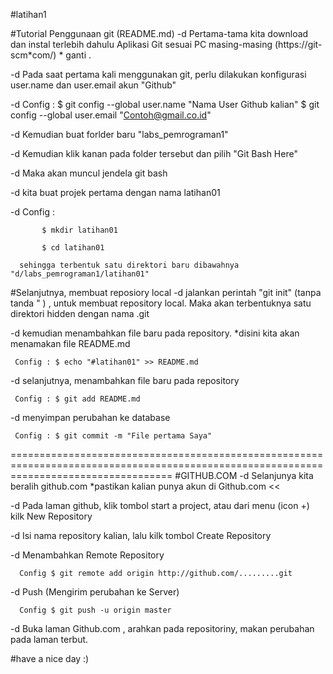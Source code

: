 #latihan1

#Tutorial Penggunaan git (README.md)
-d Pertama-tama kita download dan instal terlebih dahulu Aplikasi Git sesuai PC masing-masing (https://git-scm*com/) * ganti .

-d Pada saat pertama kali menggunakan git, perlu dilakukan konfigurasi user.name dan user.email akun "Github"

-d Config : 
               $ git config --global user.name "Nama User Github kalian"
               $ git config --global user.email "Contoh@gmail.co.id"
           
-d Kemudian buat forlder baru "labs_pemrograman1"

-d Kemudian klik kanan pada folder tersebut dan pilih "Git Bash Here"

-d Maka akan muncul jendela git bash

-d kita buat projek pertama dengan nama latihan01

-d Config :

           $ mkdir latihan01

           $ cd latihan01

      sehingga terbentuk satu direktori baru dibawahnya "d/labs_pemrograman1/latihan01"
  
#Selanjutnya, membuat reposiory local
-d  jalankan perintah "git init" (tanpa tanda " ) , untuk membuat repository local. Maka akan terbentuknya satu direktori hidden dengan nama .git

-d kemudian menambahkan file baru pada repository. *disini kita akan menamakan file README.md

     Config : $ echo "#latihan01" >> README.md
   
-d selanjutnya, menambahkan file baru pada repository

     Config : $ git add README.md
   
-d menyimpan perubahan ke database

     Config : $ git commit -m "File pertama Saya"
   
========================================================================================================================================
#GITHUB.COM
-d Selanjunya kita beralih github.com *pastikan kalian punya akun di Github.com <<

-d Pada laman github, klik tombol start a project, atau dari menu (icon +) kilk New Repository

-d Isi nama repository kalian, lalu kilk tombol Create Repository

-d Menambahkan Remote Repository

      Config $ git remote add origin http://github.com/.........git
      
-d Push (Mengirim perubahan ke Server)

      Config $ git push -u origin master
      
-d Buka laman Github.com , arahkan pada repositoriny, makan perubahan pada laman terbut.

#have a nice day :)

